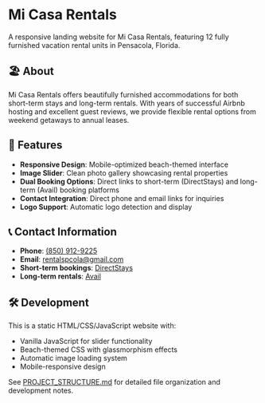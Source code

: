 # Mi Casa Rentals

A responsive landing website for Mi Casa Rentals, featuring 12 fully furnished vacation rental units in Pensacola, Florida.

## 🏖️ About

Mi Casa Rentals offers beautifully furnished accommodations for both short-term stays and long-term rentals. With years of successful Airbnb hosting and excellent guest reviews, we provide flexible rental options from weekend getaways to annual leases.

## 🚀 Features

- **Responsive Design**: Mobile-optimized beach-themed interface
- **Image Slider**: Clean photo gallery showcasing rental properties
- **Dual Booking Options**: Direct links to short-term (DirectStays) and long-term (Avail) booking platforms
- **Contact Integration**: Direct phone and email links for inquiries
- **Logo Support**: Automatic logo detection and display

## 📞 Contact Information

- **Phone**: [(850) 912-9225](tel:+1-850-912-9225)
- **Email**: [rentalspcola@gmail.com](mailto:rentalspcola@gmail.com)
- **Short-term bookings**: [DirectStays](https://micasa.directstays.com/)
- **Long-term rentals**: [Avail](https://www.avail.co/companies/micasa)

## 🛠️ Development

This is a static HTML/CSS/JavaScript website with:
- Vanilla JavaScript for slider functionality
- Beach-themed CSS with glassmorphism effects
- Automatic image loading system
- Mobile-responsive design

See [PROJECT_STRUCTURE.md](PROJECT_STRUCTURE.md) for detailed file organization and development notes.
